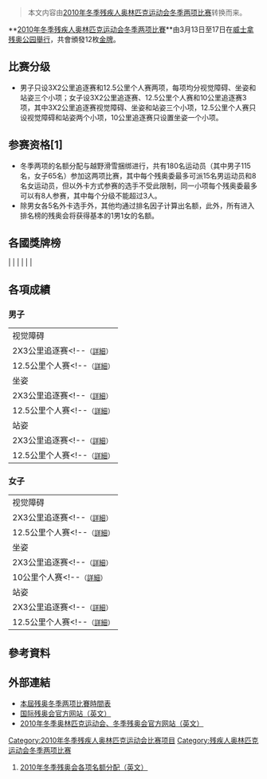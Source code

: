 > 本文内容由[2010年冬季残疾人奥林匹克运动会冬季两项比赛](https://zh.wikipedia.org/wiki/2010年冬季残疾人奥林匹克运动会冬季两项比赛)转换而来。


**[2010年冬季残疾人奥林匹克运动会](https://zh.wikipedia.org/wiki/2010年冬季残疾人奥林匹克运动会 "wikilink")[冬季两项比賽](https://zh.wikipedia.org/wiki/冬季两项 "wikilink")**由3月13日至17日在[威士拿残奥公园舉行](https://zh.wikipedia.org/wiki/威士拿残奥公园 "wikilink")，共會頒發12枚[金牌](https://zh.wikipedia.org/wiki/金牌 "wikilink")。

## 比赛分级

  - 男子只设3X2公里追逐赛和12.5公里个人赛两项，每项均分视觉障碍、坐姿和站姿三个小项；女子设3X2公里追逐赛、12.5公里个人赛和10公里追逐赛3项，其中3X2公里追逐赛视觉障碍、坐姿和站姿三个小项，12.5公里个人赛只设视觉障碍和站姿两个小项，10公里追逐赛只设置坐姿一个小项。

## 参赛资格\[1\]

  - 冬季两项的名额分配与越野滑雪捆绑进行，共有180名运动员（其中男子115名，女子65名）参加这两项比赛，其中每个残奥委最多可派15名男运动员和8名女运动员，但以外卡方式参赛的选手不受此限制，同一小项每个残奥委最多可以有8人参赛，其中每个分级不能超过3人。
  - 除男女各5名外卡选手外，其他均通过排名因子计算出名额，此外，所有进入排名榜的残奥会将获得基本的1男1女的名额。

## 各國獎牌榜

|  |
|  |
|  |

## 各項成績

### 男子

|                                                                                          |
| ---------------------------------------------------------------------------------------- |
| 视觉障碍                                                                                     |
| 2X3公里追逐赛\<\!--<small>（[詳細](../Page/2008年夏季奧林匹克運動會賽艇比賽—男子單人雙槳.md "wikilink")）</small>     |
| 12.5公里个人赛\<\!--<small>（[詳細](../Page/2008年夏季奧林匹克運動會賽艇比賽—男子雙人單槳無舵手.md "wikilink")）</small> |
| 坐姿                                                                                       |
| 2X3公里追逐赛\<\!--<small>（[詳細](../Page/2008年夏季奧林匹克運動會賽艇比賽—男子單人雙槳.md "wikilink")）</small>     |
| 12.5公里个人赛\<\!--<small>（[詳細](../Page/2008年夏季奧林匹克運動會賽艇比賽—男子雙人單槳無舵手.md "wikilink")）</small> |
| 站姿                                                                                       |
| 2X3公里追逐赛\<\!--<small>（[詳細](../Page/2008年夏季奧林匹克運動會賽艇比賽—男子單人雙槳.md "wikilink")）</small>     |
| 12.5公里个人赛\<\!--<small>（[詳細](../Page/2008年夏季奧林匹克運動會賽艇比賽—男子雙人單槳無舵手.md "wikilink")）</small> |

### 女子

|                                                                                          |
| ---------------------------------------------------------------------------------------- |
| 视觉障碍                                                                                     |
| 2X3公里追逐赛\<\!--<small>（[詳細](../Page/2008年夏季奧林匹克運動會賽艇比賽—男子單人雙槳.md "wikilink")）</small>     |
| 12.5公里个人赛\<\!--<small>（[詳細](../Page/2008年夏季奧林匹克運動會賽艇比賽—男子雙人單槳無舵手.md "wikilink")）</small> |
| 坐姿                                                                                       |
| 2X3公里追逐赛\<\!--<small>（[詳細](../Page/2008年夏季奧林匹克運動會賽艇比賽—男子單人雙槳.md "wikilink")）</small>     |
| 10公里个人赛\<\!--<small>（[詳細](../Page/2008年夏季奧林匹克運動會賽艇比賽—男子雙人單槳無舵手.md "wikilink")）</small>   |
| 站姿                                                                                       |
| 2X3公里追逐赛\<\!--<small>（[詳細](../Page/2008年夏季奧林匹克運動會賽艇比賽—男子單人雙槳.md "wikilink")）</small>     |
| 12.5公里个人赛\<\!--<small>（[詳細](../Page/2008年夏季奧林匹克運動會賽艇比賽—男子雙人單槳無舵手.md "wikilink")）</small> |

## 參考資料

## 外部連結

  - [本屆残奥冬季两项比賽時間表](http://www.vancouver2010.com/en/competition-schedules-and-venues/competition-schedules/schedule-by-sport/-/55020/43600/9gbdcb/index.html)
  - [国际残奥会官方网站（英文）](http://www.paralympic.org)
  - [2010年冬季奥林匹克运动会、冬季残奥会官方网站（英文）](http://www.vancouver2010.com)

[Category:2010年冬季残疾人奥林匹克运动会比赛项目](https://zh.wikipedia.org/wiki/Category:2010年冬季残疾人奥林匹克运动会比赛项目 "wikilink") [Category:残疾人奥林匹克运动会冬季两项比赛](https://zh.wikipedia.org/wiki/Category:残疾人奥林匹克运动会冬季两项比赛 "wikilink")

1.  [2010年冬季残奥会各项名额分配（英文）](http://www.paralympic.org/release/Main_Sections_Menu/Paralympic_Games/Vancouver_2010/2008_04_30_Van2010_PWG_QC.pdf)
